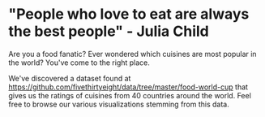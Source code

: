 # "People who love to eat are always the best people" - Julia Child

Are you a food fanatic? Ever wondered which cuisines are most popular in the world? You've come to the right place.

We've discovered a dataset found at https://github.com/fivethirtyeight/data/tree/master/food-world-cup that gives us the ratings of cuisines from 40 countries around the world. Feel free to browse our various visualizations stemming from this data.
